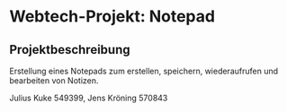# Webtech-Projekt: Notepad

## Projektbeschreibung
Erstellung eines Notepads zum erstellen, speichern, wiederaufrufen und bearbeiten von Notizen.


 Julius Kuke 549399, Jens Kröning 570843
